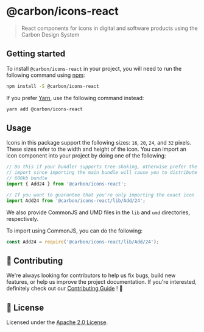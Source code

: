 # @carbon/icons-react

> React components for icons in digital and software products using the
> Carbon Design System

## Getting started

To install `@carbon/icons-react` in your project, you will need to run
the following command using [npm](https://www.npmjs.com/):

```bash
npm install -S @carbon/icons-react
```

If you prefer [Yarn](https://yarnpkg.com/en/), use the following
command instead:

```bash
yarn add @carbon/icons-react
```

## Usage

Icons in this package support the following sizes: `16`, `20`, `24`,
and `32` pixels. These sizes refer to the width and height of the
icon. You can import an icon component into your project by doing one
of the following:

```jsx
// Do this if your bundler supports tree-shaking, otherwise prefer the full-path
// import since importing the main bundle will cause you to distribute the full
// 600kb bundle
import { Add24 } from '@carbon/icons-react';

// If you want to guarantee that you're only importing the exact icon
import Add24 from '@carbon/icons-react/lib/Add/24';
```

We also provide CommonJS and UMD files in the `lib` and `umd`
directories, respectively.

To import using CommonJS, you can do the following:

```js
const Add24 = require('@carbon/icons-react/lib/Add/24');
```

## 🙌 Contributing

We're always looking for contributors to help us fix bugs, build new
features, or help us improve the project documentation. If you're
interested, definitely check out our [Contributing Guide](/.github/CONTRIBUTING.md)
! 👀

## 📝 License

Licensed under the [Apache 2.0 License](/LICENSE).
